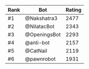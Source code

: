 Rank|Bot|Rating
---|---|---
#1|@Nakshatra3|2477
#2|@NilatacBot|2343
#3|@OpeningsBot|2293
#4|@anti-bot|2157
#5|@CatNail|2119
#6|@pawnrobot|1931
